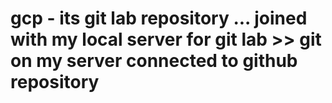 # gcp - its git lab repository ... joined with my local server for git lab >> git on my server connected to github repository

